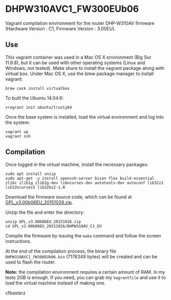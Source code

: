 # DHPW310AVC1_FW300EUb06

Vagrant compilation environment for the router DHP-W310AV firmware (Hardware Version : C1, Firmware Version : 3.00EU).

## Use

This vagrant container was used in a Mac OS X environment (Big Sur 11.6.8), but it can be used with other operating systems (Linux and Windows, not tested). Make shure to install the vagrant package along with virtual box. Under Mac OS X, use the brew package manager to install vagrant:

```
brew cask install virtualbox
```

To built the Ubuntu 14.04.6:

```
vragrant init ubuntu/trusty64
```

Once the base system is installed, load the virtual environment and log into the system:

```
vagrant up
vagrant ssh
```

## Compilation

Once logged in the virtual machine, install the necessary packages:

```
sudo apt install unzip
sudo apt-get -y install openssh-server bison flex build-essential zlibc zlib1g zlib1g-dev libncurses-dev autotools-dev autoconf lib32z1 lib32ncurses5 lib32bz2-1.0
```   

Download the firmware source code, which can be found at [GPL_v3.00b06EU_20151026.zip](https://sourceforge.net/projects/dlink/files/DHP-W310AV%20C1%20FW%20v3.00%28EU%29/).

Unzip the file and enter the directory:

```
unzip GPL_v3.00b06EU_20151026.zip
cd GPL_v3.00b06EU_20151026/DHPW310AV_C1_EU
```

Compile the firmware by issuing the `make` command and follow the screen instructions.

At the end of the compilation process, the binary file `DHPW310AVC1_FW300EUb06.bin` (7176348 bytes) will be created and can be used to flash the router.

**Note:** the compilation environment requires a certain amount of RAM. In my tests 2GB is enough. If you need, you can grab my `Vagrantfile` and use it to load the virtual machine instead of making one.

cfbastarz
